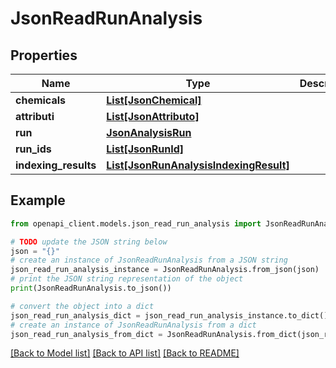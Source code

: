 # JsonReadRunAnalysis


## Properties

Name | Type | Description | Notes
------------ | ------------- | ------------- | -------------
**chemicals** | [**List[JsonChemical]**](JsonChemical.md) |  | 
**attributi** | [**List[JsonAttributo]**](JsonAttributo.md) |  | 
**run** | [**JsonAnalysisRun**](JsonAnalysisRun.md) |  | [optional] 
**run_ids** | [**List[JsonRunId]**](JsonRunId.md) |  | 
**indexing_results** | [**List[JsonRunAnalysisIndexingResult]**](JsonRunAnalysisIndexingResult.md) |  | 

## Example

```python
from openapi_client.models.json_read_run_analysis import JsonReadRunAnalysis

# TODO update the JSON string below
json = "{}"
# create an instance of JsonReadRunAnalysis from a JSON string
json_read_run_analysis_instance = JsonReadRunAnalysis.from_json(json)
# print the JSON string representation of the object
print(JsonReadRunAnalysis.to_json())

# convert the object into a dict
json_read_run_analysis_dict = json_read_run_analysis_instance.to_dict()
# create an instance of JsonReadRunAnalysis from a dict
json_read_run_analysis_from_dict = JsonReadRunAnalysis.from_dict(json_read_run_analysis_dict)
```
[[Back to Model list]](../README.md#documentation-for-models) [[Back to API list]](../README.md#documentation-for-api-endpoints) [[Back to README]](../README.md)


